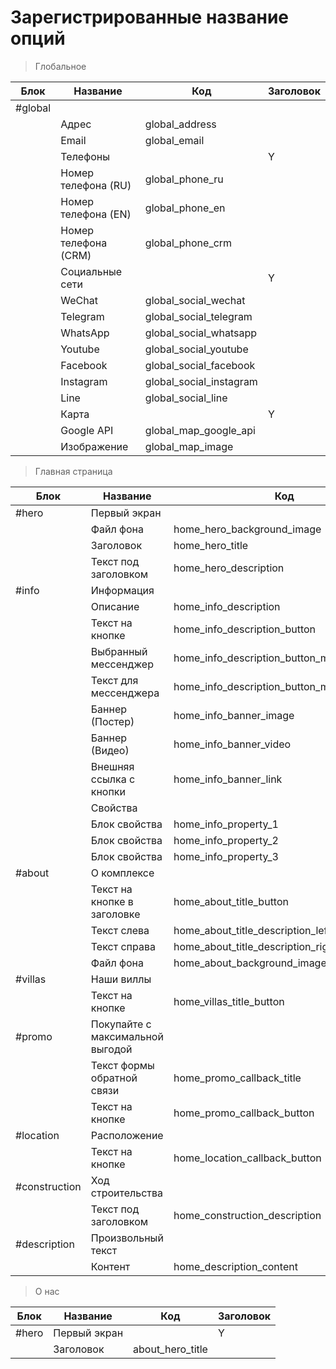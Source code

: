 # Зарегистрированные название опций

> Глобальное

| Блок    | Название             | Код                     | Заголовок |
|---------|----------------------|-------------------------|-----------|
| #global |                      |                         |           |
|         | Адрес                | global_address          |           |
|         | Email                | global_email            |           |
|         | Телефоны             |                         | Y         |
|         | Номер телефона (RU)  | global_phone_ru         |           |
|         | Номер телефона (EN)  | global_phone_en         |           |
|         | Номер телефона (CRM) | global_phone_crm        |           |
|         | Социальные сети      |                         | Y         |
|         | WeChat               | global_social_wechat    |           |
|         | Telegram             | global_social_telegram  |           |
|         | WhatsApp             | global_social_whatsapp  |           |
|         | Youtube              | global_social_youtube   |           |
|         | Facebook             | global_social_facebook  |           |
|         | Instagram            | global_social_instagram |           |
|         | Line                 | global_social_line      |           |
|         | Карта                |                         | Y         |
|         | Google API           | global_map_google_api   |           |
|         | Изображение          | global_map_image        |           |

> Главная страница

| Блок          | Название                         | Код                                         | Заголовок |
|---------------|----------------------------------|---------------------------------------------|-----------|
| #hero         | Первый экран                     |                                             | Y         |
|               | Файл фона                        | home_hero_background_image                  |           |
|               | Заголовок                        | home_hero_title                             |           |
|               | Текст под заголовком             | home_hero_description                       |           |
| #info         | Информация                       |                                             | Y         |
|               | Описание                         | home_info_description                       |           |
|               | Текст на кнопке                  | home_info_description_button                |           |
|               | Выбранный мессенджер             | home_info_description_button_messenger      |           |
|               | Текст для мессенджера            | home_info_description_button_messenger_text |           |
|               | Баннер (Постер)                  | home_info_banner_image                      |           |
|               | Баннер (Видео)                   | home_info_banner_video                      |           |
|               | Внешняя ссылка с кнопки          | home_info_banner_link                       |           |
|               | Свойства                         |                                             | Y         |
|               | Блок свойства                    | home_info_property_1                        |           |
|               | Блок свойства                    | home_info_property_2                        |           |
|               | Блок свойства                    | home_info_property_3                        |           |
| #about        | О комплексе                      |                                             | Y         |
|               | Текст на кнопке в заголовке      | home_about_title_button                     |           |
|               | Текст слева                      | home_about_title_description_left           |           |
|               | Текст справа                     | home_about_title_description_right          |           |
|               | Файл фона                        | home_about_background_image                 |           |
| #villas       | Наши виллы                       |                                             | Y         |
|               | Текст на кнопке                  | home_villas_title_button                    |           |
| #promo        | Покупайте с максимальной выгодой |                                             | Y         |
|               | Текст формы обратной связи       | home_promo_callback_title                   |           |
|               | Текст на кнопке                  | home_promo_callback_button                  |           |
| #location     | Расположение                     |                                             | Y         |
|               | Текст на кнопке                  | home_location_callback_button               |           |
| #construction | Ход строительства                |                                             | Y         |
|               | Текст под заголовком             | home_construction_description               |           |
| #description  | Произвольный текст               |                                             | Y         |
|               | Контент                          | home_description_content                    |           |

> О нас

| Блок  | Название     | Код              | Заголовок |
|-------|--------------|------------------|-----------|
| #hero | Первый экран |                  | Y         |
|       | Заголовок    | about_hero_title |           |
